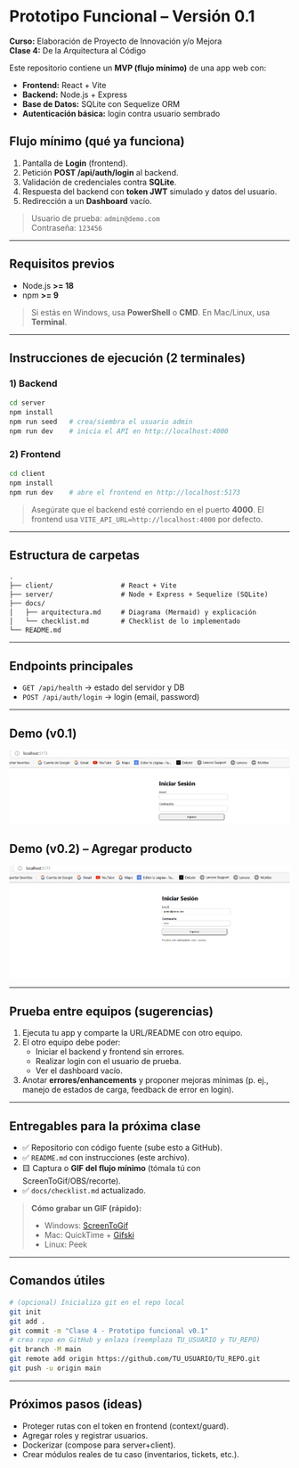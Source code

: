 # Prototipo Funcional – Versión 0.1
**Curso:** Elaboración de Proyecto de Innovación y/o Mejora  
**Clase 4:** De la Arquitectura al Código

Este repositorio contiene un **MVP (flujo mínimo)** de una app web con:
- **Frontend:** React + Vite
- **Backend:** Node.js + Express
- **Base de Datos:** SQLite con Sequelize ORM
- **Autenticación básica:** login contra usuario sembrado

## Flujo mínimo (qué ya funciona)
1. Pantalla de **Login** (frontend).
2. Petición **POST /api/auth/login** al backend.
3. Validación de credenciales contra **SQLite**.
4. Respuesta del backend con **token JWT** simulado y datos del usuario.
5. Redirección a un **Dashboard** vacío.

> Usuario de prueba: `admin@demo.com`  
> Contraseña: `123456`

---

## Requisitos previos
- Node.js **>= 18**
- npm **>= 9**

> Si estás en Windows, usa **PowerShell** o **CMD**. En Mac/Linux, usa **Terminal**.

---

## Instrucciones de ejecución (2 terminales)
### 1) Backend
```bash
cd server
npm install
npm run seed   # crea/siembra el usuario admin
npm run dev    # inicia el API en http://localhost:4000
```

### 2) Frontend
```bash
cd client
npm install
npm run dev    # abre el frontend en http://localhost:5173
```

> Asegúrate que el backend esté corriendo en el puerto **4000**. El frontend usa `VITE_API_URL=http://localhost:4000` por defecto.

---

## Estructura de carpetas
```
.
├── client/                 # React + Vite
├── server/                 # Node + Express + Sequelize (SQLite)
├── docs/
│   ├── arquitectura.md     # Diagrama (Mermaid) y explicación
│   └── checklist.md        # Checklist de lo implementado
└── README.md
```

---

## Endpoints principales
- `GET /api/health` → estado del servidor y DB
- `POST /api/auth/login` → login (email, password)

---

## Demo (v0.1)
![Demo](docs/demo.gif)

## Demo (v0.2) – Agregar producto
![Demo productos](docs/demo_productos.gif)

---

## Prueba entre equipos (sugerencias)
1. Ejecuta tu app y comparte la URL/README con otro equipo.
2. El otro equipo debe poder:
   - Iniciar el backend y frontend sin errores.
   - Realizar login con el usuario de prueba.
   - Ver el dashboard vacío.
3. Anotar **errores/enhancements** y proponer mejoras mínimas (p. ej., manejo de estados de carga, feedback de error en login).

---

## Entregables para la próxima clase
- ✅ Repositorio con código fuente (sube esto a GitHub).
- ✅ `README.md` con instrucciones (este archivo).
- 🟨 Captura o **GIF del flujo mínimo** (tómala tú con ScreenToGif/OBS/recorte).
- ✅ `docs/checklist.md` actualizado.

> **Cómo grabar un GIF (rápido):**
> - Windows: [ScreenToGif](https://www.screentogif.com/)  
> - Mac: QuickTime + [Gifski](https://gif.ski/)  
> - Linux: Peek

---

## Comandos útiles
```bash
# (opcional) Inicializa git en el repo local
git init
git add .
git commit -m "Clase 4 - Prototipo funcional v0.1"
# crea repo en GitHub y enlaza (reemplaza TU_USUARIO y TU_REPO)
git branch -M main
git remote add origin https://github.com/TU_USUARIO/TU_REPO.git
git push -u origin main
```

---

## Próximos pasos (ideas)
- Proteger rutas con el token en frontend (context/guard).
- Agregar roles y registrar usuarios.
- Dockerizar (compose para server+client).
- Crear módulos reales de tu caso (inventarios, tickets, etc.).
